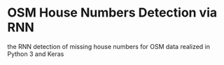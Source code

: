 # OSM House Numbers Detection via RNN

the RNN detection of missing house numbers for OSM data realized in Python 3 and Keras
